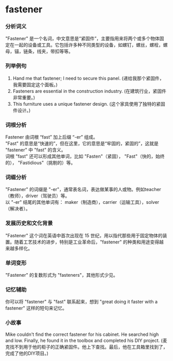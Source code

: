 # fastener

### 分析词义

  

"Fastener" 是一个名词，中文意思是“紧固件”，主要指用来将两个或多个物体固定在一起的设备或工具。它包括许多种不同类型的设备，如螺钉，螺丝，螺栓，螺母，锚，链条，线夹，带扣等等。

  

### 列举例句

  

1.  Hand me that fastener; I need to secure this panel. (递给我那个紧固件，我需要固定这个面板。)
2.  Fasteners are essential in the construction industry. (在建筑行业，紧固件非常重要。)
3.  This furniture uses a unique fastener design. (这个家具使用了独特的紧固件设计。)

  

### 词根分析

  

Fastener 由词根 “fast” 加上后缀 “-er” 组成。  
"Fast" 的意思是“快速的”，但在这里，它的意思是“牢固的，紧固的”，这就是 "fastener" 中 "fast" 的含义。  
词根 "fast" 还可以形成其他单词，比如 "Fasten"（紧固）， "Fast"（快的，始终的）， "Fastidious"（挑剔的）等。

  

### 词缀分析

  

"Fastener" 的词缀是 "-er"，通常表名词，表达做某事的人或物。例如teacher（教师），driver（驾驶员）等。  
以 "-er" 结尾的其他单词有： maker（制造商），carrier（运输工具），solver（解决者）。

  

### 发展历史和文化背景

  

"Fastener" 这个词在英语中首次出现在 15 世纪，用以指代那些用于固定物体的装置。随着工艺技术的进步，特别是工业革命后，"fastener" 的种类和用途变得越来越多样化。

  

### 单词变形

  

"Fastener" 的复数形式为 "fasteners"，其他形式少见。

  

### 记忆辅助

  

你可以将 "fastener" 与 "fast" 联系起来，想到 "great doing it faster with a fastener" 这样的短句来记忆。

  

### 小故事

  

Mike couldn't find the correct fastener for his cabinet. He searched high and low. Finally, he found it in the toolbox and completed his DIY project. (麦克找不到用于他的柜子的正确紧固件。他上下查找。最后，他在工具箱里找到了，完成了他的DIY项目。)
